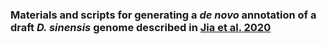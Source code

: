 ### Materials and scripts for generating a *de novo* annotation of a draft *D. sinensis* genome described in [Jia et al. 2020](https://www.authorea.com/users/328755/articles/455919-daphnia-carinata-genome-provides-insights-into-reproductive-switching)
